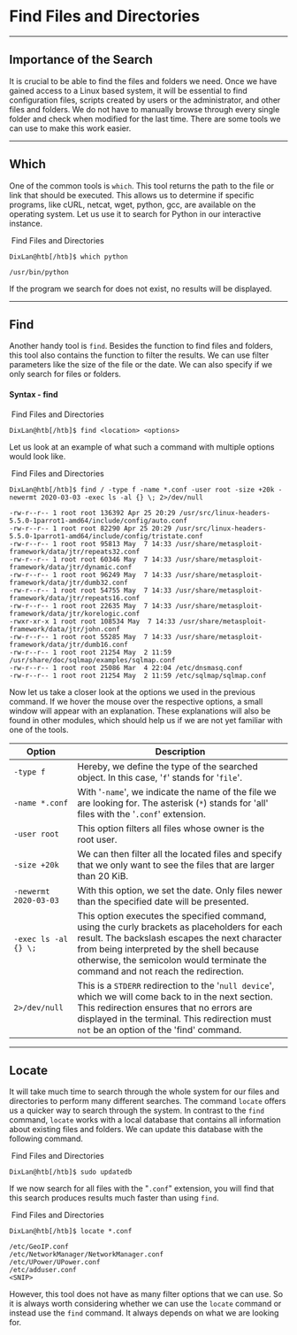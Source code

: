 # Find Files and Directories

------

## Importance of the Search

It is crucial to be able to find the files and folders we need. Once  we have gained access to a Linux based system, it will be essential to  find configuration files, scripts created by users or the administrator, and other files and folders. We do not have to manually browse through  every single folder and check when modified for the last time. There are some tools we can use to make this work easier.

------

## Which

One of the common tools is `which`. This tool returns the  path to the file or link that should be executed. This allows us to  determine if specific programs, like cURL, netcat, wget, python, gcc, are available on the operating system. Let us use it to search for Python in our interactive instance.

​                                                                                                        Find Files and Directories                      

```shell
DixLan@htb[/htb]$ which python

/usr/bin/python
```

If the program we search for does not exist, no results will be displayed.

------

## Find

Another handy tool is `find`. Besides the function to find files and folders, this tool also contains the function to filter the  results. We can use filter parameters like the size of the file or the  date. We can also specify if we only search for files or folders.

#### Syntax - find

​                                                                                                        Find Files and Directories                      

```shell
DixLan@htb[/htb]$ find <location> <options>
```

Let us look at an example of what such a command with multiple options would look like.

​                                                                                                        Find Files and Directories                      

```shell
DixLan@htb[/htb]$ find / -type f -name *.conf -user root -size +20k -newermt 2020-03-03 -exec ls -al {} \; 2>/dev/null

-rw-r--r-- 1 root root 136392 Apr 25 20:29 /usr/src/linux-headers-5.5.0-1parrot1-amd64/include/config/auto.conf
-rw-r--r-- 1 root root 82290 Apr 25 20:29 /usr/src/linux-headers-5.5.0-1parrot1-amd64/include/config/tristate.conf
-rw-r--r-- 1 root root 95813 May  7 14:33 /usr/share/metasploit-framework/data/jtr/repeats32.conf
-rw-r--r-- 1 root root 60346 May  7 14:33 /usr/share/metasploit-framework/data/jtr/dynamic.conf
-rw-r--r-- 1 root root 96249 May  7 14:33 /usr/share/metasploit-framework/data/jtr/dumb32.conf
-rw-r--r-- 1 root root 54755 May  7 14:33 /usr/share/metasploit-framework/data/jtr/repeats16.conf
-rw-r--r-- 1 root root 22635 May  7 14:33 /usr/share/metasploit-framework/data/jtr/korelogic.conf
-rwxr-xr-x 1 root root 108534 May  7 14:33 /usr/share/metasploit-framework/data/jtr/john.conf
-rw-r--r-- 1 root root 55285 May  7 14:33 /usr/share/metasploit-framework/data/jtr/dumb16.conf
-rw-r--r-- 1 root root 21254 May  2 11:59 /usr/share/doc/sqlmap/examples/sqlmap.conf
-rw-r--r-- 1 root root 25086 Mar  4 22:04 /etc/dnsmasq.conf
-rw-r--r-- 1 root root 21254 May  2 11:59 /etc/sqlmap/sqlmap.conf
```

Now let us take a closer look at the options we used in the previous  command. If we hover the mouse over the respective options, a small  window will appear with an explanation. These explanations will also be  found in other modules, which should help us if we are not yet familiar  with one of the tools.

| **Option**            | **Description**                                              |
| --------------------- | ------------------------------------------------------------ |
| `-type f`             | Hereby, we define the type of the searched object. In this case, '`f`' stands for '`file`'. |
| `-name *.conf`        | With '`-name`', we indicate the name of the file we are looking for. The asterisk (`*`) stands for 'all' files with the '`.conf`' extension. |
| `-user root`          | This option filters all files whose owner is the root user.  |
| `-size +20k`          | We can then filter all the located files and specify that we only want to see the files that are larger than 20 KiB. |
| `-newermt 2020-03-03` | With this option, we set the date. Only files newer than the specified date will be presented. |
| `-exec ls -al {} \;`  | This option executes the specified command, using the curly brackets as placeholders for each result. The backslash escapes the next  character from being interpreted by the shell because otherwise, the  semicolon would terminate the command and not reach the redirection. |
| `2>/dev/null`         | This is a `STDERR` redirection to the '`null device`', which we will come back to in the next section. This redirection  ensures that no errors are displayed in the terminal. This redirection  must `not` be an option of the 'find' command. |

------

## Locate

It will take much time to search through the whole system for our  files and directories to perform many different searches. The command `locate` offers us a quicker way to search through the system. In contrast to the `find` command, `locate` works with a local database that contains all information about  existing files and folders. We can update this database with the  following command.

​                                                                                                        Find Files and Directories                      

```shell
DixLan@htb[/htb]$ sudo updatedb
```

If we now search for all files with the "`.conf`" extension, you will find that this search produces results much faster than using `find`.

​                                                                                                        Find Files and Directories                      

```shell
DixLan@htb[/htb]$ locate *.conf

/etc/GeoIP.conf
/etc/NetworkManager/NetworkManager.conf
/etc/UPower/UPower.conf
/etc/adduser.conf
<SNIP>
```

However, this tool does not have as many filter options that we can  use. So it is always worth considering whether we can use the `locate` command or instead use the `find` command. It always depends on what we are looking for.